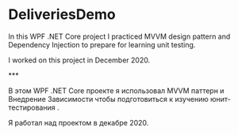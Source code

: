 # DeliveriesDemo
<p>
  In this WPF .NET Core project I practiced MVVM design pattern and Dependency Injection to prepare for learning unit testing.
<p/>
<p>
  I worked on this project in December 2020.
<p/>
***
<p>
  В этом WPF .NET Core проекте я использовал MVVM паттерн и Внедрение Зависимости чтобы подготовиться к изучению юнит-тестирования .
<p/>
<p>
  Я работал над проектом в декабре 2020.
<p/>
